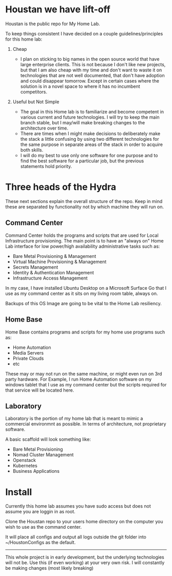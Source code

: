 # Houstan we have lift-off

Houstan is the public repo for My Home Lab.

To keep things consistent I have decided on a couple guidelines/principles for this home lab:

1. Cheap
   - I plan on sticking to big names in the open source world that have large enterprise clients. This is not because I don't like new projects, but that I am also cheap with my time and don't want to waste it on technologies that are not well documented, that don't have adoption and could disappear tomorrow. Except in certain cases where the solution is in a novel space to where it has no incumbent competitors.
  
2. Useful but Not Simple
   - The goal in this Home lab is to familiarize and become competent in various current and future technologies. I will try to keep the main branch stable, but I may/will make breaking changes to the architecture over time.
   - There are times when I might make decisions to deliberately make the stack a little confusing by using two different technologies for the same purpose in separate areas of the stack in order to acquire both skills.
   - I will do my best to use only one software for one purpose and to find the best software for a particular job, but the previous statements hold priority.

# Three heads of the Hydra

These next sections explain the overall structure of the repo. Keep in mind these are separated by functionality not by which machine they will run on.

## Command Center

Command Center holds the programs and scripts that are used for Local Infrastructure provisioning.
The main point is to have an "always on" Home Lab interface for low power/high availability administrative tasks such as:

- Bare Metal Provisioning & Management
- Virtual Machine Provisioning & Management
- Secrets Management
- Identity & Authentication Management
- Infrastructure Access Management

In my case, I have installed Ubuntu Desktop on a Microsoft Surface Go that I use as my command center as it sits on my living room table, always on.

Backups of this OS Image are going to be vital to the Home Lab resiliency.

## Home Base

Home Base contains programs and scripts for my home use programs such as:

- Home Automation
- Media Servers
- Private Clouds
- etc

These may or may not run on the same machine, or might even run on 3rd party hardware. For Example, I run Home Automation software on my windows tablet that I use as my command center but the scripts required for that service will be located here.

## Laboratory

Laboratory is the portion of my home lab that is meant to mimic a commercial environmnt as possible. In terms of architecture, not proprietary software. 

A basic scaffold will look something like:

- Bare Metal Provisioning
- Nomad Cluster Management
- Openstack
- Kubernetes
- Business Applications

# Install

Currently this home lab assumes you have sudo access but does not assume you are loggin in as root.

Clone the Houstan repo to your users home directory on the computer you wish to use as the command center.

It will place all configs and output all logs outside the git folder into ~/HoustonConfigs as the default.






___

This whole project is in early development, but the underlying technologies will not be. Use this (if even working) at your very own risk. I will constantly be making changes (most likely breaking)
